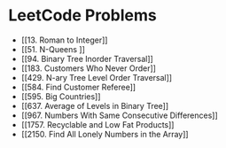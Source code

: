 # LeetCode Problems

- [[13. Roman to Integer]]
- [[51. N-Queens ]]
- [[94. Binary Tree Inorder Traversal]]
- [[183. Customers Who Never Order]]
- [[429. N-ary Tree Level Order Traversal]]
- [[584. Find Customer Referee]]
- [[595. Big Countries]]
- [[637. Average of Levels in Binary Tree]]
- [[967. Numbers With Same Consecutive Differences]]
- [[1757. Recyclable and Low Fat Products]]
- [[2150. Find All Lonely Numbers in the Array]]